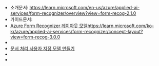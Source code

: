 - 소개문서: https://learn.microsoft.com/en-us/azure/applied-ai-services/form-recognizer/overview?view=form-recog-2.1.0
- 가이드문서:
- [Azure Form Recognizer 레이아웃 모델]()https://learn.microsoft.com/ko-kr/azure/applied-ai-services/form-recognizer/concept-layout?view=form-recog-3.0.0
-
- [문서 처리 사용자 지정 모델 만들기](https://learn.microsoft.com/ko-kr/ai-builder/create-form-processing-model?toc=%2Fazure%2Fapplied-ai-services%2Fform-recognizer%2Ftoc.json&bc=%2Fazure%2Fapplied-ai-services%2Fform-recognizer%2Fbreadcrumb%2Ftoc.json&view=form-recog-3.0.0)
-
-